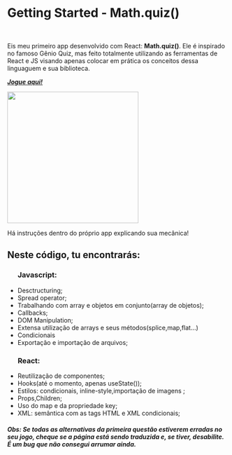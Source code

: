 
<h1>Getting Started - Math.quiz()</h1>
<br>
<p>Eis meu primeiro app desenvolvido com React: <strong>Math.quiz()</strong>. Ele é inspirado no famoso Gênio Quiz, mas feito totalmente utilizando as ferramentas de React e JS visando apenas colocar em prática os conceitos dessa linguaguem e sua biblioteca. </p>
<p><a href="https://machado001.github.io/Math.quiz/"><strong><em>Jogue aqui!</em></strong></a></p>

<img width="300px" src="https://user-images.githubusercontent.com/101916850/185784811-939cb213-6876-4706-85af-5741c9ebab5f.PNG">
<p>Há instruções dentro do próprio app explicando sua mecânica!</p>


<h2>Neste código, tu encontrarás:</h2>

<ul>
<h3>Javascript:</h3>
<li>Desctructuring;</li>
<li>Spread operator;</li>
<li>Trabalhando com array e objetos em conjunto(array de objetos);</li>
<li>Callbacks;</li>
<li>DOM Manipulation;</li>
<li>Extensa utilização de arrays e seus métodos(splice,map,flat...)</li>
<li>Condicionais</li>
<li>Exportação e importação de arquivos; </li>
</ul>

<ul>
<h3>React:</h3>
<li>Reutilização de componentes;</li>
<li>Hooks(até o momento, apenas useState());</li>
<li>Estilos: condicionais, inline-style,importação de imagens ;</li>
<li>Props,Children;</li>
<li>Uso do map e da propriedade key;</li>
<li>XML: semântica com as tags HTML e XML condicionais;</li>
</ul>
<h5>Obs: Se todas as alternativas da primeira questão estiverem erradas no seu jogo, cheque se a página está sendo traduzida e, se tiver, desabilite. É um bug que não consegui arrumar ainda.</h5>

